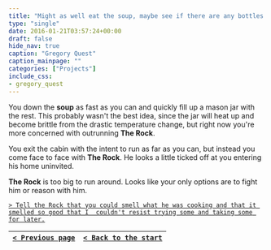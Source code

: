 ```yaml
---
title: "Might as well eat the soup, maybe see if there are any bottles around to keep some for later. Then run for my life."
type: "single"
date: 2016-01-21T03:57:24+00:00
draft: false
hide_nav: true
caption: "Gregory Quest"
caption_mainpage: ""
categories: ["Projects"]
include_css:
- gregory_quest
---
```


You down the **soup** as fast as you can and quickly fill up a mason jar with the rest. This probably wasn't the best idea, since the jar will heat up and become brittle from the drastic temperature change, but right now you're more concerned with outrunning **The Rock**.

You exit the cabin with the intent to run as far as you can, but instead you come face to face with **The Rock**. He looks a little ticked off at you entering his home uninvited.

**The Rock** is too big to run around. Looks like your only options are to fight him or reason with him.

[``> Tell the Rock that you could smell what he was cooking and that it smelled so good that I 	couldn't resist trying some and taking some for later.``](../13)

|[``< Previous page``](../11)|[``< Back to the start``](../)|
|---|---|